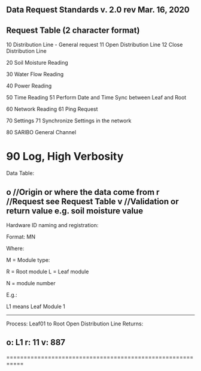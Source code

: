 Data Request Standards v. 2.0 rev Mar. 16, 2020
-----------------------------------------------------------
Request Table (2 character format)
-----------------------------------------------------------

10	Distribution Line - General request
11	Open Distribution Line
12	Close Distribution Line

20	Soil Moisture Reading

30	Water Flow Reading

40	Power Reading

50	Time Reading
51	Perform Date and Time Sync between Leaf and Root

60	Network Reading
61	Ping Request

70	Settings
71	Synchronize Settings in the network

80	SARIBO General Channel

90	Log, High Verbosity
===========================================================

Data Table:

o		//Origin or where the data come from
r		//Request see Request Table
v		//Validation or return value e.g. soil moisture value
-----------------------------------------------------------
Hardware ID naming and registration:

Format: MN

Where:

M = Module type:

R = Root module
L = Leaf module


N = module number


E.g.:

L1 means Leaf Module 1

-----------------------------------------------------------
Process: Leaf01 to Root Open Distribution Line
Returns:

o:	L1
r:	11
v:	887
-----------------------------------------------------------
===========================================================
